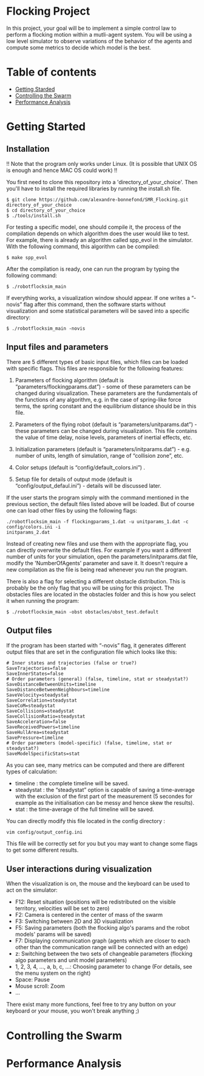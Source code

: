 # Flocking Project

In this project, your goal will be to implement a simple control law to perform a flocking motion within a mutli-agent system. You will be using a low level simulator to observe variations of the behavior of the agents and compute some metrics to decide which model is the best.

# Table of contents
* [Getting Starded](#getting-started)
* [Controlling the Swarm](#controlling-the-swarm)
* [Performance Analysis](#performance-analysis)

# Getting Started

## Installation
!! Note that the program only works under Linux. (It is possible that UNIX OS is enough and hence MAC OS could work) !!

You first need to clone this repository into a 'directory_of_your_choice'. Then you'll have to install the required libraries by running the install.sh file.
```
$ git clone https://github.com/alexandre-bonnefond/SMR_Flocking.git directory_of_your_choice
$ cd directory_of_your_choice
$ ./tools/install.sh
```
For testing a specific model, one should compile it, the process of the compilation depends
on which algorithm does the user would like to test. For example, there is already an algorithm called spp_evol in the simulator. With the following command, this algorithm can be compiled:
```
$ make spp_evol
```
After the compilation is ready, one can run the program by typing the following command:
```
$ ./robotflocksim_main
```
If everything works, a visualization window should appear.
If one writes a “-novis” flag after this command, then the software starts without
visualization and some statistical parameters will be saved into a specific directory:
```
$ ./robotflocksim_main -novis
```
## Input files and parameters

There are 5 different types of basic input files, which files can be loaded with specific flags.
This files are responsible for the following features:
1. Parameters of flocking algorithm (default is “parameters/flockingparams.dat”) - some of
these parameters can be changed during visualization. These parameters are the
fundamentals of the functions of any algorithm, e.g. in the case of spring-like force
terms, the spring constant and the equilibrium distance should be in this file.

2. Parameters of the flying robot (default is “parameters/unitparams.dat”) - these
parameters can be changed during visualization. This file contains the value of time
delay, noise levels, parameters of inertial effects, etc.

3. Initialization parameters (default is “parameters/initparams.dat”) - e.g. number of units,
length of simulation, range of “collision zone”, etc.

4. Color setups (default is “config/default_colors.ini”) .

5. Setup file for details of output mode (default is “config/output_defaul.ini”) - details will
be discussed later.

If the user starts the program simply with the command mentioned in the previous section,
the default files listed above will be loaded. But of course one can load other files by using the
following flags:
```
./robotflocksim_main -f flockingparams_1.dat -u unitparams_1.dat -c config/colors.ini -i
initparams_2.dat
```

Instead of creating new files and use them with the appropriate flag, you can directly overwrite the default files. For example if you want a different number of units for your simulation, open the parameters/initparams.dat file, modify the 'NumberOfAgents' parameter and save it. It doesn't require a new compilation as the file is being read whenever you run the program.

There is also a flag for selecting a different obstacle distribution. This is probably be the only flag that you will be using for this project. The obstacles files are located in the obstacles folder and this is how you select it when running the program:
```
$ ./robotflocksim_main -obst obstacles/obst_test.default
``` 


## Output files
If the program has been started with “-novis” flag, it generates different output files that are set in the configuration file which looks like this:
```
# Inner states and trajectories (false or true?)
SaveTrajectories=false
SaveInnerStates=false
# Order parameters (general) (false, timeline, stat or steadystat?)
SaveDistanceBetweenUnits=timeline
SaveDistanceBetweenNeighbours=timeline
SaveVelocity=steadystat
SaveCorrelation=steadystat
SaveCoM=steadystat
SaveCollisions=steadystat
SaveCollisionRatio=steadystat
SaveAcceleration=false
SaveReceivedPowers=timeline
SaveHullArea=steadystat
SavePressure=timeline
# Order parameters (model-specific) (false, timeline, stat or steadystat?)
SaveModelSpecificStats=stat
```
As you can see, many metrics can be computed and there are different types of calculation:
* timeline : the complete timeline will be saved.
* steadystat : the “steadystat” option is capable of saving a time-average with the exclusion of the first part of the measurement (5 secondes for example as the initialisation can be messy and hence skew the results).
* stat : the time-average of the full timeline will be saved.

You can directly modify this file located in the config directory : 
```
vim config/output_config.ini
```

This file will be correctly set for you but you may want to change some flags to get some different results.

## User interactions during visualization

When the visualization is on, the mouse and the keyboard can be used to act on the simulator:
* F12: Reset situation (positions will be redistributed on the visible territory, velocities will be set to zero)
* F2: Camera is centered in the center of mass of the swarm
* F3: Switching between 2D and 3D visualization
* F5: Saving parameters (both the flocking algo's params and the robot models' params will be saved)
* F7: Displaying communication graph (agents which are closer to each other than the communication range will be connected with an edge)
* z: Switching between the two sets of changeable parameters (flocking algo parameters and unit model parameters)
* 1, 2, 3, 4, ..., a, b, c, ...: Choosing parameter to change (For details, see the menu system on the right)
* Space: Pause
* Mouse scroll: Zoom
* ...

There exist many more functions, feel free to try any button on your keyboard or your mouse, you won't break anything ;)

# Controlling the Swarm

# Performance Analysis

